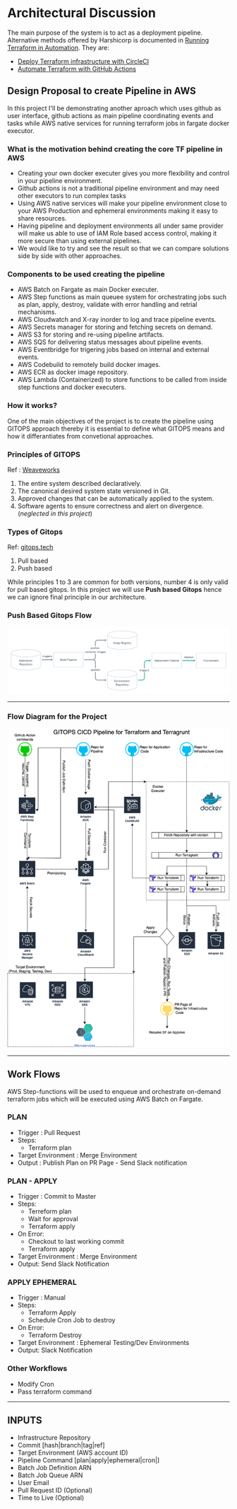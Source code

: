 # Architectural Discussion

The main purpose of the system is to act as a deployment pipeline. Alternative methods offered by Harshicorp is documented in [Running Terraform in Automation](https://learn.hashicorp.com/tutorials/terraform/automate-terraform?in=terraform/automation). They are:

* [Deploy Terraform infrastructure with CircleCI](https://learn.hashicorp.com/tutorials/terraform/circle-ci?in=terraform/automation)
* [Automate Terraform with GitHub Actions](https://learn.hashicorp.com/tutorials/terraform/github-actions?in=terraform/automation)

## Design Proposal to create Pipeline in AWS

In this project I'll be demonstrating another aproach which uses github as user interface, github actions as main pipeline coordinating events and tasks while AWS native services for running terraform jobs in fargate docker executor.

### What is the motivation behind creating the core TF pipeline in AWS

* Creating your own docker executer gives you more flexibility and control in your pipeline environment.
* Github actions is not a traditional pipeline environment and may need other executors to run complex tasks
* Using AWS native services will make your pipeline environment close to your AWS Production and ephemeral environments making it easy to share resources.
* Having pipeline and deployment environments all under same provider will make us able to use of IAM Role based access control, making it more secure than using external pipelines. 
* We would like to try and see the result so that we can compare solutions side by side with other approaches. 

### Components to be used creating the pipeline

* AWS Batch on Fargate as main Docker executer.
* AWS Step functions as main queuee system for orchestrating jobs such as plan, apply, destroy, validate with error handling and retrial mechanisms.
* AWS Cloudwatch and X-ray inorder to log and trace pipeline events.
* AWS Secrets manager for storing and fetching secrets on demand.
* AWS S3 for storing and re-using pipeline artifacts.
* AWS SQS for delivering status messages about pipeline events.
* AWS Eventbridge for trigering jobs based on internal and external events.
* AWS Codebuild to remotely build docker images.
* AWS ECR as docker image repository.
* AWS Lambda (Containerized) to store functions to be called from inside step functions and docker executers.

### How it works?

One of the main objectives of the project is to create the pipeline using GITOPS approach thereby it is essential to define what GITOPS means and how it differantiates from convetional approaches.

### Principles of GITOPS

Ref : [Weaveworks](https://www.weave.works/technologies/gitops/) 

1. The entire system described declaratively.
2. The canonical desired system state versioned in Git.
3. Approved changes that can be automatically applied to the system. 
4. Software agents to ensure correctness and alert on divergence. (_neglected in this project_)

### Types of Gitops

Ref: [gitops.tech](https://www.gitops.tech/)

1. Pull based
2. Push based

While principles 1 to 3 are common for both versions, number 4 is only valid for pull based gitops. In this project we will use __Push based Gitops__ hence we can ignore final principle in our architecture.

### Push Based Gitops Flow

![Push Based Gitops Flow](../images/push-based-gitops.png)

---

### Flow Diagram for the Project

![Gitops CICD Pipeline Architecture](../images/gitops-pipeline-diagram.png)

---

## Work Flows

AWS Step-functions will be used to enqueue and orchestrate on-demand terraform jobs which will be executed using AWS Batch on Fargate.

### PLAN

  * Trigger : Pull Request
  * Steps:
    * Terraform plan
  * Target Environment : Merge Environment 
  * Output : Publish Plan on PR Page - Send Slack notification

### PLAN - APPLY

  * Trigger : Commit to Master
  * Steps:
    * Terreform plan
    * Wait for approval
    * Terraform apply
  * On Error:
    * Checkout to last working commit
    * Terraform apply
  * Target Environment : Merge Environment 
  * Output: Send Slack Notification

### APPLY EPHEMERAL

  * Trigger : Manual
  * Steps: 
    * Terraform Apply
    * Schedule Cron Job to destroy
  * On Error:
    * Terraform Destroy
  * Target Environment : Ephemeral Testing/Dev Environments
  * Output: Slack Notification

### Other Workflows

  * Modify Cron
  * Pass terraform command

---

## INPUTS

  * Infrastructure Repository
  * Commit [hash|branch|tag|ref] 
  * Target Environment (AWS account ID)
  * Pipeline Command [plan|apply|ephemeral|cron|<custom>]
  * Batch Job Definition ARN
  * Batch Job Queue ARN
  * User Email 
  * Pull Request ID (Optional)
  * Time to Live (Optional)
